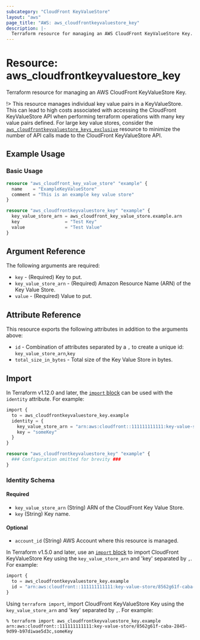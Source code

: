 ```yaml
---
subcategory: "CloudFront KeyValueStore"
layout: "aws"
page_title: "AWS: aws_cloudfrontkeyvaluestore_key"
description: |-
  Terraform resource for managing an AWS CloudFront KeyValueStore Key.
---
```


# Resource: aws_cloudfrontkeyvaluestore_key

Terraform resource for managing an AWS CloudFront KeyValueStore Key.

!> This resource manages individual key value pairs in a KeyValueStore. This can lead to high costs associated with accessing the CloudFront KeyValueStore API when performing terraform operations with many key value pairs defined. For large key value stores, consider the [`aws_cloudfrontkeyvaluestore_keys_exclusive`](./cloudfrontkeyvaluestore_keys_exclusive.html.markdown) resource to minimize the number of API calls made to the CloudFront KeyValueStore API.

## Example Usage

### Basic Usage

```terraform
resource "aws_cloudfront_key_value_store" "example" {
  name    = "ExampleKeyValueStore"
  comment = "This is an example key value store"
}

resource "aws_cloudfrontkeyvaluestore_key" "example" {
  key_value_store_arn = aws_cloudfront_key_value_store.example.arn
  key                 = "Test Key"
  value               = "Test Value"
}
```

## Argument Reference

The following arguments are required:

* `key` - (Required) Key to put.
* `key_value_store_arn` - (Required) Amazon Resource Name (ARN) of the Key Value Store.
* `value` - (Required) Value to put.

## Attribute Reference

This resource exports the following attributes in addition to the arguments above:

* `id` - Combination of attributes separated by a `,` to create a unique id: `key_value_store_arn`,`key`
* `total_size_in_bytes` - Total size of the Key Value Store in bytes.

## Import

In Terraform v1.12.0 and later, the [`import` block](https://developer.hashicorp.com/terraform/language/import) can be used with the `identity` attribute. For example:

```terraform
import {
  to = aws_cloudfrontkeyvaluestore_key.example
  identity = {
    key_value_store_arn = "arn:aws:cloudfront::111111111111:key-value-store/8562g61f-caba-2845-9d99-b97diwae5d3c"
    key = "someKey"
  }
}

resource "aws_cloudfrontkeyvaluestore_key" "example" {
  ### Configuration omitted for brevity ###
}
```

### Identity Schema

#### Required

* `key_value_store_arn` (String) ARN of the CloudFront Key Value Store.
* `key` (String) Key name.

#### Optional

- `account_id` (String) AWS Account where this resource is managed.

In Terraform v1.5.0 and later, use an [`import` block](https://developer.hashicorp.com/terraform/language/import) to import CloudFront KeyValueStore Key using the `key_value_store_arn` and 'key' separated by `,`. For example:

```terraform
import {
  to = aws_cloudfrontkeyvaluestore_key.example
  id = "arn:aws:cloudfront::111111111111:key-value-store/8562g61f-caba-2845-9d99-b97diwae5d3c,someKey"
}
```

Using `terraform import`, import CloudFront KeyValueStore Key using the `key_value_store_arn` and 'key' separated by `,`. For example:

```console
% terraform import aws_cloudfrontkeyvaluestore_key.example arn:aws:cloudfront::111111111111:key-value-store/8562g61f-caba-2845-9d99-b97diwae5d3c,someKey
```
